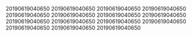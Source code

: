 20190619040650
20190619040650
20190619040650
20190619040650
20190619040650
20190619040650
20190619040650
20190619040650
20190619040650
20190619040650
20190619040650
20190619040650
20190619040650
20190619040650
20190619040650
